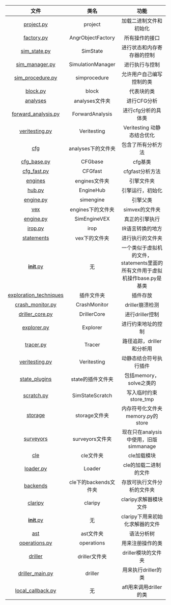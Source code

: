 |                             文件                             |        类名        |                             功能                             |
| :----------------------------------------------------------: | :----------------: | :----------------------------------------------------------: |
| [project.py](https://github.com/another1024/angr-analysis/blob/master/%E6%BA%90%E7%A0%81%E6%B3%A8%E9%87%8A%E5%88%86%E6%9E%90/angr/project.py) |      project       |                    加载二进制文件和初始化                    |
| [factory.py](https://github.com/another1024/angr-analysis/blob/master/%E6%BA%90%E7%A0%81%E6%B3%A8%E9%87%8A%E5%88%86%E6%9E%90/angr/factory.py) | AngrObjectFactory  |                        所有操作的接口                        |
| [sim_state.py](https://github.com/another1024/angr-analysis/blob/master/%E6%BA%90%E7%A0%81%E6%B3%A8%E9%87%8A%E5%88%86%E6%9E%90/angr/sim_state.py) |      SimState      |                  进行状态和内存寄存器的控制                  |
| [sim_manager.py](https://github.com/another1024/angr-analysis/blob/master/%E6%BA%90%E7%A0%81%E6%B3%A8%E9%87%8A%E5%88%86%E6%9E%90/angr/sim_manager.py) | SimulationManager  |                        进行执行与控制                        |
| [sim_procedure.py](https://github.com/another1024/angr-analysis/blob/master/%E6%BA%90%E7%A0%81%E6%B3%A8%E9%87%8A%E5%88%86%E6%9E%90/angr/sim_procedure.py) |   simprocedure    |                   允许用户自己编写控制的类                   |
| [block.py](https://github.com/another1024/angr-analysis/blob/master/%E6%BA%90%E7%A0%81%E6%B3%A8%E9%87%8A%E5%88%86%E6%9E%90/angr/block.py) |       block        |                          代表块的类                          |
| [analyses](https://github.com/another1024/angr-analysis/tree/master/%E6%BA%90%E7%A0%81%E6%B3%A8%E9%87%8A%E5%88%86%E6%9E%90/angr/analyses) |   analyses文件夹   |                         进行CFG分析                          |
| [forward_analysis.py](https://github.com/another1024/angr-analysis/blob/master/%E6%BA%90%E7%A0%81%E6%B3%A8%E9%87%8A%E5%88%86%E6%9E%90/angr/analyses/forward_analysis.py) |  ForwardAnalysis   |                     进行cfg分析的具体类                      |
| [veritesting.py](https://github.com/another1024/angr-analysis/blob/master/%E6%BA%90%E7%A0%81%E6%B3%A8%E9%87%8A%E5%88%86%E6%9E%90/angr/analyses/veritesting.py) |    Veritesting     |                  Veritesting 动静态结合优化                  |
| [cfg](https://github.com/another1024/angr-analysis/tree/master/%E6%BA%90%E7%A0%81%E6%B3%A8%E9%87%8A%E5%88%86%E6%9E%90/angr/analyses/cfg) | analyses下的文件夹 |                      包含了所有分析方法                      |
| [cfg_base.py](https://github.com/another1024/angr-analysis/blob/master/%E6%BA%90%E7%A0%81%E6%B3%A8%E9%87%8A%E5%88%86%E6%9E%90/angr/analyses/cfg/cfg_base.py) |      CFGbase       |                           cfg基类                            |
| [cfg_fast.py](https://github.com/another1024/angr-analysis/blob/master/%E6%BA%90%E7%A0%81%E6%B3%A8%E9%87%8A%E5%88%86%E6%9E%90/angr/analyses/cfg/cfg_fast.py) |      CFGfast       |                       cfgfast分析方法                        |
| [engines](https://github.com/another1024/angr-analysis/tree/master/%E6%BA%90%E7%A0%81%E6%B3%A8%E9%87%8A%E5%88%86%E6%9E%90/angr/engines) |   engines文件夹    |                          引擎文件夹                          |
| [hub.py](https://github.com/another1024/angr-analysis/blob/master/%E6%BA%90%E7%A0%81%E6%B3%A8%E9%87%8A%E5%88%86%E6%9E%90/angr/engines/hub.py) |     EngineHub      |                       引擎运行，初始化                       |
| [engine.py](https://github.com/another1024/angr-analysis/blob/master/%E6%BA%90%E7%A0%81%E6%B3%A8%E9%87%8A%E5%88%86%E6%9E%90/angr/engines/engine.py) |     simengine      |                           引擎父类                           |
| [vex](https://github.com/another1024/angr-analysis/tree/master/%E6%BA%90%E7%A0%81%E6%B3%A8%E9%87%8A%E5%88%86%E6%9E%90/angr/engines/vex) | engines下的文件夹  |                        simvex的文件夹                        |
| [engine.py](https://github.com/another1024/angr-analysis/blob/master/%E6%BA%90%E7%A0%81%E6%B3%A8%E9%87%8A%E5%88%86%E6%9E%90/angr/engines/vex/engine.py) |    SimEngineVEX    |                        真正的引擎执行                        |
| [irop.py](https://github.com/another1024/angr-analysis/blob/master/%E6%BA%90%E7%A0%81%E6%B3%A8%E9%87%8A%E5%88%86%E6%9E%90/angr/engines/vex/irop.py) |        irop        |                       IR语言转换的地方                       |
| [statements](https://github.com/another1024/angr-analysis/tree/master/%E6%BA%90%E7%A0%81%E6%B3%A8%E9%87%8A%E5%88%86%E6%9E%90/angr/engines/vex/statements) |   vex下的文件夹    |                       进行执行的文件夹                       |
| [__init__.py](https://github.com/another1024/angr-analysis/blob/master/%E6%BA%90%E7%A0%81%E6%B3%A8%E9%87%8A%E5%88%86%E6%9E%90/angr/engines/vex/statements/__init__.py) |         无         | 一个类似于虚拟机的文件，statements里面的所有文件用于虚拟机操作base.py是基类 |
| [exploration_techniques](https://github.com/another1024/angr-analysis/tree/master/%E6%BA%90%E7%A0%81%E6%B3%A8%E9%87%8A%E5%88%86%E6%9E%90/angr/exploration_techniques) | 插件文件夹 | 插件存放 |
| [crash_monitor.py](https://github.com/another1024/angr-analysis/blob/master/%E6%BA%90%E7%A0%81%E6%B3%A8%E9%87%8A%E5%88%86%E6%9E%90/angr/exploration_techniques/crash_monitor.py) | CrashMonitor | driller崩溃检测 |
| [driller_core.py](https://github.com/another1024/angr-analysis/blob/master/%E6%BA%90%E7%A0%81%E6%B3%A8%E9%87%8A%E5%88%86%E6%9E%90/angr/exploration_techniques/driller_core.py) | DrillerCore | 进行driller控制 |
| [explorer.py](https://github.com/another1024/angr-analysis/blob/master/%E6%BA%90%E7%A0%81%E6%B3%A8%E9%87%8A%E5%88%86%E6%9E%90/angr/exploration_techniques/explorer.py) | Explorer | 进行约束地址的控制 |
| [tracer.py](https://github.com/another1024/angr-analysis/blob/master/%E6%BA%90%E7%A0%81%E6%B3%A8%E9%87%8A%E5%88%86%E6%9E%90/angr/exploration_techniques/tracer.py) | Tracer | 路径追踪，driller和分析用 |
| [veritesting.py](https://github.com/another1024/angr-analysis/blob/master/%E6%BA%90%E7%A0%81%E6%B3%A8%E9%87%8A%E5%88%86%E6%9E%90/angr/exploration_techniques/veritesting.py) | Veritesting | 动静态结合符号执行插件 |
| [state_plugins](https://github.com/another1024/angr-analysis/tree/master/%E6%BA%90%E7%A0%81%E6%B3%A8%E9%87%8A%E5%88%86%E6%9E%90/angr/state_plugins) | state的插件文件夹 | 包括memory，solve之类的 |
| [scratch.py](https://github.com/another1024/angr-analysis/blob/master/%E6%BA%90%E7%A0%81%E6%B3%A8%E9%87%8A%E5%88%86%E6%9E%90/angr/state_plugins/scratch.py) | SimStateScratch | 写入临时约束store_tmp |
| [storage](https://github.com/another1024/angr-analysis/tree/master/%E6%BA%90%E7%A0%81%E6%B3%A8%E9%87%8A%E5%88%86%E6%9E%90/angr/storage) | storage文件夹 | 内存符号化文件夹memory.py的  store |
| [surveyors](https://github.com/another1024/angr-analysis/tree/master/%E6%BA%90%E7%A0%81%E6%B3%A8%E9%87%8A%E5%88%86%E6%9E%90/angr/surveyors) | surveyors文件夹 | 现在只在analysis中使用，旧版simmanage |
| [cle](https://github.com/another1024/angr-analysis/tree/master/%E6%BA%90%E7%A0%81%E6%B3%A8%E9%87%8A%E5%88%86%E6%9E%90/cle) | cle文件夹 | cle加载模块 |
| [loader.py](https://github.com/another1024/angr-analysis/blob/master/%E6%BA%90%E7%A0%81%E6%B3%A8%E9%87%8A%E5%88%86%E6%9E%90/cle/loader.py) | Loader | cle的加载二进制的文件 |
| [backends](https://github.com/another1024/angr-analysis/tree/master/%E6%BA%90%E7%A0%81%E6%B3%A8%E9%87%8A%E5%88%86%E6%9E%90/cle/backends) | cle下的backends文件夹 | 存放可执行文件分析的文件夹 |
| [claripy](https://github.com/another1024/angr-analysis/tree/master/%E6%BA%90%E7%A0%81%E6%B3%A8%E9%87%8A%E5%88%86%E6%9E%90/claripy) | claripy | claripy求解器模块文件 |
| [__init__.py](https://github.com/another1024/angr-analysis/blob/master/%E6%BA%90%E7%A0%81%E6%B3%A8%E9%87%8A%E5%88%86%E6%9E%90/claripy/__init__.py) | 无 | claripy下用来初始化求解器的文件 |
| [ast](https://github.com/another1024/angr-analysis/tree/master/%E6%BA%90%E7%A0%81%E6%B3%A8%E9%87%8A%E5%88%86%E6%9E%90/claripy/ast) | ast文件夹 | 语法分析树 |
| [operations.py](https://github.com/another1024/angr-analysis/blob/master/%E6%BA%90%E7%A0%81%E6%B3%A8%E9%87%8A%E5%88%86%E6%9E%90/claripy/operations.py) | operations | 用来注册操作的类 |
| [driller](https://github.com/another1024/angr-analysis/tree/master/%E6%BA%90%E7%A0%81%E6%B3%A8%E9%87%8A%E5%88%86%E6%9E%90/driller) | driller文件夹 | driller模块的文件夹 |
| [driller_main.py](https://github.com/another1024/angr-analysis/blob/master/%E6%BA%90%E7%A0%81%E6%B3%A8%E9%87%8A%E5%88%86%E6%9E%90/driller/driller_main.py) | driller | 用来执行driller的类 |
| [local_callback.py](https://github.com/another1024/angr-analysis/blob/master/%E6%BA%90%E7%A0%81%E6%B3%A8%E9%87%8A%E5%88%86%E6%9E%90/driller/local_callback.py) | 无 | afl用来调用driller的类 |

